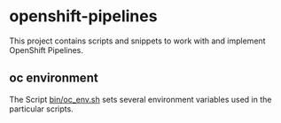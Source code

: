 # openshift-pipelines
This project contains scripts and snippets to work with and implement OpenShift Pipelines.

## oc environment
The Script [bin/oc_env.sh](scripts/bin/oc_env.sh) sets several environment variables used in the particular scripts.